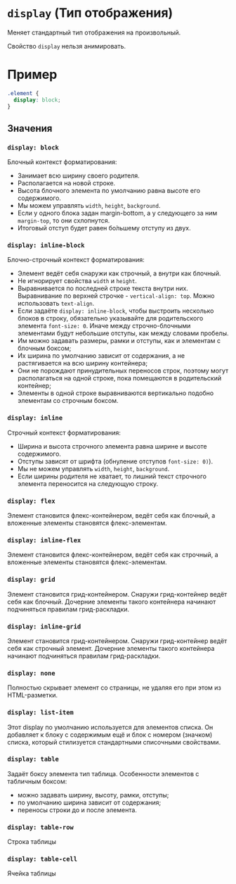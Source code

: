 # `display` (Тип отображения)

Меняет стандартный тип отображения на произвольный.

Свойство `display` нельзя анимировать.

# Пример

```css
.element {
  display: block;
}
```

## Значения

### `display: block`

Блочный контекст форматирования:

- Занимает всю ширину своего родителя.
- Располагается на новой строке.
- Высота блочного элемента по умолчанию равна высоте его содержимого.
- Мы можем управлять `width`, `height`, `background`.
- Если у одного блока задан margin-bottom, а у следующего за ним `margin-top`, то они схлопнутся.
- Итоговый отступ будет равен бо́льшему отступу из двух.

### `display: inline-block`

Блочно-строчный контекст форматирования:

- Элемент ведёт себя снаружи как строчный, а внутри как блочный.
- Не игнорирует свойства `width` и `height`.
- Выравнивается по последней строке текста внутри них. Выравнивание по верхней строчке - `vertical-align: top`. Можно использовать `text-align`.
- Если задаёте `display: inline-block`, чтобы выстроить несколько блоков в строку, обязательно указывайте для родительского элемента `font-size: 0`. Иначе между строчно-блочными элементами будут небольшие отступы, как между словами пробелы.
- Им можно задавать размеры, рамки и отступы, как и элементам с блочным боксом;
- Их ширина по умолчанию зависит от содержания, а не растягивается на всю ширину контейнера;
- Они не порождают принудительных переносов строк, поэтому могут располагаться на одной строке, пока помещаются в родительский контейнер;
- Элементы в одной строке выравниваются вертикально подобно элементам со строчным боксом.

### `display: inline`

Строчный контекст форматирования:

- Ширина и высота строчного элемента равна ширине и высоте содержимого.
- Отступы зависят от шрифта (обнуление отступов `font-size: 0)`).
- Мы не можем управлять `width`, `height`, `background`.
- Если ширины родителя не хватает, то лишний текст строчного элемента переносится на следующую строку.

### `display: flex`

Элемент становится флекс-контейнером, ведёт себя как блочный, а вложенные элементы становятся флекс-элементам.

### `display: inline-flex`

Элемент становится флекс-контейнером, ведёт себя как строчный, а вложенные элементы становятся флекс-элементам.

### `display: grid`

Элемент становится грид-контейнером. Снаружи грид-контейнер ведёт себя как блочный. Дочерние элементы такого контейнера начинают подчиняться правилам грид-раскладки.

### `display: inline-grid`

Элемент становится грид-контейнером. Снаружи грид-контейнер ведёт себя как строчный элемент. Дочерние элементы такого контейнера начинают подчиняться правилам грид-раскладки.

### `display: none`

Полностью скрывает элемент со страницы, не удаляя его при этом из HTML-разметки.

### `display: list-item`

Этот display по умолчанию используется для элементов списка. Он добавляет к блоку с содержимым ещё и блок с номером (значком) списка, который стилизуется стандартными списочными свойствами.

### `display: table`

Задаёт боксу элемента тип таблица. Особенности элементов с табличным боксом:

- можно задавать ширину, высоту, рамки, отступы;
- по умолчанию ширина зависит от содержания;
- переносы строки до и после элемента.

### `display: table-row`

Строка таблицы

### `display: table-cell`

Ячейка таблицы
